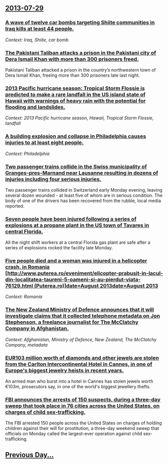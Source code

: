 ## [2013-07-29](/news/2013/07/29/index.md)

### [A wave of twelve car bombs targeting Shiite communities in Iraq kills at least 44 people. ](/news/2013/07/29/a-wave-of-twelve-car-bombs-targeting-shiite-communities-in-iraq-kills-at-least-44-people.md)
_Context: Iraq, Shiite, car bomb_

### [The Pakistani Taliban attacks a prison in the Pakistani city of Dera Ismail Khan with more than 300 prisoners freed. ](/news/2013/07/29/the-pakistani-taliban-attacks-a-prison-in-the-pakistani-city-of-dera-ismail-khan-with-more-than-300-prisoners-freed.md)
Pakistani Taliban attacked a prison in the country&rsquo;s northwestern town of Dera Ismail Khan, freeing more than 300 prisoners late last night.

### [2013 Pacific hurricane season: Tropical Storm Flossie is predicted to make a rare landfall in the US island state of Hawaii with warnings of heavy rain with the potential for flooding and landslides. ](/news/2013/07/29/2013-pacific-hurricane-season-tropical-storm-flossie-is-predicted-to-make-a-rare-landfall-in-the-us-island-state-of-hawaii-with-warnings-of.md)
_Context: 2013 Pacific hurricane season, Hawaii, Tropical Storm Flossie, landfall_

### [A building explosion and collapse in Philadelphia causes injuries to at least eight people. ](/news/2013/07/29/a-building-explosion-and-collapse-in-philadelphia-causes-injuries-to-at-least-eight-people.md)
_Context: Philadelphia_

### [Two passenger trains collide in the Swiss municipality of Granges-pres-Marnand near Lausanne resulting in dozens of injuries including four serious injuries. ](/news/2013/07/29/two-passenger-trains-collide-in-the-swiss-municipality-of-granges-pra-s-marnand-near-lausanne-resulting-in-dozens-of-injuries-including-four.md)
Two passenger trains collided in Switzerland early Monday evening, leaving several dozen wounded - at least five of whom are in serious condition. The body of one of the drivers has been recovered from the rubble, local media reported.

### [Seven people have been injured following a series of explosions at a propane plant in the US town of Tavares in central Florida. ](/news/2013/07/29/seven-people-have-been-injured-following-a-series-of-explosions-at-a-propane-plant-in-the-us-town-of-tavares-in-central-florida.md)
All the night shift workers at a central Florida gas plant are safe after a series of explosions rocked the facility late Monday. 

### [Five people died and a woman was injured in a helicopter crash, in Romania [http://www.puterea.ro/eveniment/elicopter-prabusit-in-lacul-din-localitatea-taureni-5-oameni-si-au-pierdut-viata-76129.html (Puterea.ro)]date=August 2013date=August 2013](/news/2013/07/29/five-people-died-and-a-woman-was-injured-in-a-helicopter-crash-in-romania-http-www-puterea-ro-eveniment-elicopter-prabusit-in-lacul-din.md)
_Context: Romania_

### [The New Zealand Ministry of Defence announces that it will investigate claims that it collected telephone metadata on Jon Stephenson, a freelance journalist for The McClatchy Company in Afghanistan. ](/news/2013/07/29/the-new-zealand-ministry-of-defence-announces-that-it-will-investigate-claims-that-it-collected-telephone-metadata-on-jon-stephenson-a-free.md)
_Context: Afghanistan, Ministry of Defence, New Zealand, The McClatchy Company, metadata_

### [EUR103 million worth of diamonds and other jewels are stolen from the Carlton Intercontinental Hotel in Cannes, in one of Europe's biggest jewelry heists in recent years. ](/news/2013/07/29/a-103-million-worth-of-diamonds-and-other-jewels-are-stolen-from-the-carlton-intercontinental-hotel-in-cannes-in-one-of-europe-s-biggest-j.md)
An armed man who burst into a hotel in Cannes has stolen jewels worth €103m, prosecutors say, in one of the world&#39;s biggest jewellery thefts.

### [FBI announces the arrests of 150 suspects, during a three-day sweep that took place in 76 cities across the United States, on charges of child sex-trafficking. ](/news/2013/07/29/fbi-announces-the-arrests-of-150-suspects-during-a-three-day-sweep-that-took-place-in-76-cities-across-the-united-states-on-charges-of-chi.md)
The FBI arrested 150 people across the United States on charges of holding children against their will for prostitution, a three-day weekend sweep that officials on Monday called the largest-ever operation against child sex-trafficking.

## [Previous Day...](/news/2013/07/28/index.md)


